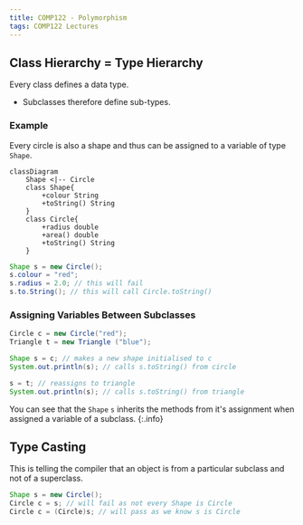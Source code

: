 ```yaml
---
title: COMP122 - Polymorphism
tags: COMP122 Lectures
---
```

## Class Hierarchy = Type Hierarchy
Every class defines a data type.

* Subclasses therefore define sub-types.

### Example
Every circle is also a shape and thus can be assigned to a variable of type `Shape`.

```mermaid
classDiagram
	Shape <|-- Circle
	class Shape{
		+colour String
		+toString() String
	}
	class Circle{
		+radius double
		+area() double
		+toString() String
	}
```

```java
Shape s = new Circle();
s.colour = "red";
s.radius = 2.0; // this will fail 
s.to.String(); // this will call Circle.toString()
```

### Assigning Variables Between Subclasses

```java
Circle c = new Circle("red");
Triangle t = new Triangle ("blue");

Shape s = c; // makes a new shape initialised to c
System.out.println(s); // calls s.toString() from circle

s = t; // reassigns to triangle
System.out.println(s); // calls s.toString() from triangle
```

You can see that the `Shape` `s` inherits the methods from it's assignment when assigned a variable of a subclass.
{:.info}

## Type Casting
This is telling the compiler that an object is from a particular subclass and not of a superclass.

```java
Shape s = new Circle();
Circle c = s; // will fail as not every Shape is Circle
Circle c = (Circle)s; // will pass as we know s is Circle
```